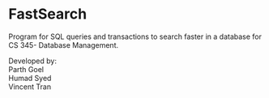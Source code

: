 # FastSearch
Program for SQL queries and transactions to search faster in a database for CS 345- Database Management.

Developed by:\
Parth Goel\
Humad Syed\
Vincent Tran
